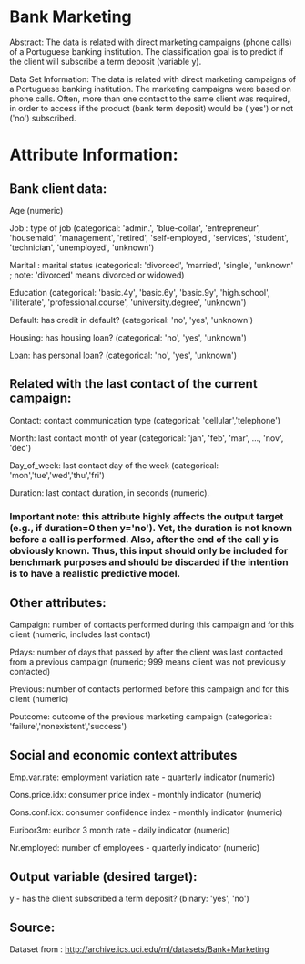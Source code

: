 # Bank Marketing
Abstract: The data is related with direct marketing campaigns (phone calls) of a Portuguese banking institution. The classification goal is to predict if the client will subscribe a term deposit (variable y).

Data Set Information: The data is related with direct marketing campaigns of a Portuguese banking institution. The marketing campaigns were based on phone calls. Often, more than one contact to the same client was required, in order to access if the product (bank term deposit) would be ('yes') or not ('no') subscribed.

# Attribute Information:
## Bank client data:
Age (numeric)

Job : type of job (categorical: 'admin.', 'blue-collar', 'entrepreneur', 'housemaid', 'management', 'retired', 'self-employed', 'services', 'student', 'technician', 'unemployed', 'unknown')

Marital : marital status (categorical: 'divorced', 'married', 'single', 'unknown' ; note: 'divorced' means divorced or widowed)

Education (categorical: 'basic.4y', 'basic.6y', 'basic.9y', 'high.school', 'illiterate', 'professional.course', 'university.degree', 'unknown')

Default: has credit in default? (categorical: 'no', 'yes', 'unknown')

Housing: has housing loan? (categorical: 'no', 'yes', 'unknown')

Loan: has personal loan? (categorical: 'no', 'yes', 'unknown')

## Related with the last contact of the current campaign:
Contact: contact communication type (categorical: 'cellular','telephone')

Month: last contact month of year (categorical: 'jan', 'feb', 'mar', ..., 'nov', 'dec')

Day_of_week: last contact day of the week (categorical: 'mon','tue','wed','thu','fri')

Duration: last contact duration, in seconds (numeric). 
### Important note: this attribute highly affects the output target (e.g., if duration=0 then y='no'). Yet, the duration is not known before a call is performed. Also, after the end of the call y is obviously known. Thus, this input should only be included for benchmark purposes and should be discarded if the intention is to have a realistic predictive model.

## Other attributes:
Campaign: number of contacts performed during this campaign and for this client (numeric, includes last contact)

Pdays: number of days that passed by after the client was last contacted from a previous campaign (numeric; 999 means client was not previously contacted)

Previous: number of contacts performed before this campaign and for this client (numeric)

Poutcome: outcome of the previous marketing campaign (categorical: 'failure','nonexistent','success')

## Social and economic context attributes
Emp.var.rate: employment variation rate - quarterly indicator (numeric)

Cons.price.idx: consumer price index - monthly indicator (numeric)

Cons.conf.idx: consumer confidence index - monthly indicator (numeric)

Euribor3m: euribor 3 month rate - daily indicator (numeric)

Nr.employed: number of employees - quarterly indicator (numeric)

## Output variable (desired target):
y - has the client subscribed a term deposit? (binary: 'yes', 'no')

## Source:
Dataset from : http://archive.ics.uci.edu/ml/datasets/Bank+Marketing
